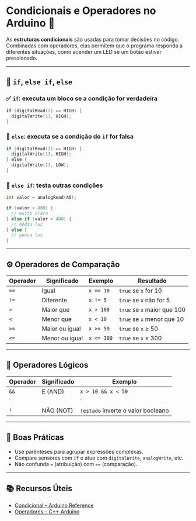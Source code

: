 
# Condicionais e Operadores no Arduino 🔀

As **estruturas condicionais** são usadas para tomar decisões no código. Combinadas com operadores, elas permitem que o programa responda a diferentes situações, como acender um LED se um botão estiver pressionado.

---

## 🧭 `if`, `else if`, `else`

### ✅ `if`: executa um bloco se a condição for verdadeira

```cpp
if (digitalRead(2) == HIGH) {
  digitalWrite(13, HIGH);
}
```

### 🔁 `else`: executa se a condição do `if` for falsa

```cpp
if (digitalRead(2) == HIGH) {
  digitalWrite(13, HIGH);
} else {
  digitalWrite(13, LOW);
}
```

### 🔄 `else if`: testa outras condições

```cpp
int valor = analogRead(A0);

if (valor > 800) {
  // muito claro
} else if (valor > 400) {
  // média luz
} else {
  // pouca luz
}
```

---

## ⚙️ Operadores de Comparação

| Operador | Significado     | Exemplo          | Resultado   |
|----------|------------------|------------------|-------------|
| `==`     | Igual            | `x == 10`        | `true` se `x` for 10 |
| `!=`     | Diferente        | `x != 5`         | `true` se `x` não for 5 |
| `>`      | Maior que        | `x > 100`        | `true` se `x` maior que 100 |
| `<`      | Menor que        | `x < 10`         | `true` se `x` menor que 10 |
| `>=`     | Maior ou igual   | `x >= 50`        | `true` se `x` ≥ 50 |
| `<=`     | Menor ou igual   | `x <= 300`       | `true` se `x` ≤ 300 |

---

## 🔗 Operadores Lógicos

| Operador | Significado          | Exemplo                        |
|----------|----------------------|--------------------------------|
| `&&`     | E (AND)              | `x > 10 && x < 50`             |
| `||`     | OU (OR)              | `x < 10 || x > 90`             |
| `!`      | NÃO (NOT)            | `!estado` inverte o valor booleano |

---

## 🧠 Boas Práticas

- Use parênteses para agrupar expressões complexas.
- Compare sensores com `if` e atue com `digitalWrite`, `analogWrite`, etc.
- Não confunda `=` (atribuição) com `==` (comparação).

---

## 📚 Recursos Úteis

- [Condicional – Arduino Reference](https://www.arduino.cc/reference/en/#structure-control)
- [Operadores – C++ Arduino](https://www.arduino.cc/reference/en/#structure-operators)
